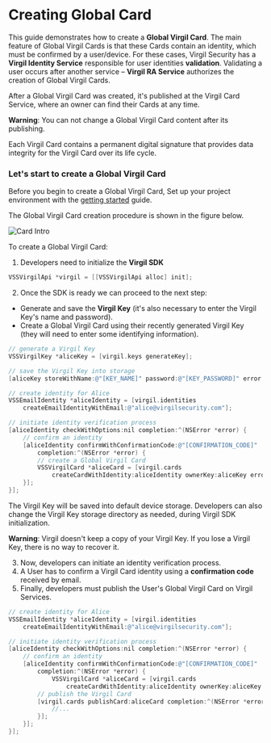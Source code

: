 # Creating Global Card

This guide demonstrates how to create a **Global Virgil Card**. The main feature of Global Virgil Cards is that these Cards contain an identity, which must be confirmed by a user/device. For these cases, Virgil Security has a **Virgil Identity Service** responsible for user identities **validation**. Validating a user occurs after another service – **Virgil RA Service**  authorizes the creation of Global Virgil Cards.

After a Global Virgil Card was created, it's published at the Virgil Card Service, where an owner can find their Cards at any time.

**Warning**: You can not change a Global Virgil Card content after its publishing.

Each Virgil Card contains a permanent digital signature that provides data integrity for the Virgil Card over its life cycle.

### Let's start to create a Global Virgil Card

Before you begin to create a Global Virgil Card, Set up your project environment with the [getting started](/docs/objectivec/guides/configuration/client.md) guide.

The Global Virgil Card creation procedure is shown in the figure below.

![Card Intro](https://github.com/VirgilSecurity/virgil-sdk-x*/blob/docs-review/docs/objectivec/img/Card_intro.png "Create Global Virgil Card")

To create a Global Virgil Card:

1. Developers need to initialize the **Virgil SDK**

```objectivec
VSSVirgilApi *virgil = [[VSSVirgilApi alloc] init];
```

2. Once the SDK is ready we can proceed to the next step:


- Generate and save the **Virgil Key** (it's also necessary to enter the Virgil Key's name and password).
- Create a Global Virgil Card using their recently generated Virgil Key (they will need to enter some identifying information).


```objectivec
// generate a Virgil Key
VSSVirgilKey *aliceKey = [virgil.keys generateKey];

// save the Virgil Key into storage
[aliceKey storeWithName:@"[KEY_NAME]" password:@"[KEY_PASSWORD]" error:nil];

// create identity for Alice
VSSEmailIdentity *aliceIdentity = [virgil.identities
	createEmailIdentityWithEmail:@"alice@virgilsecurity.com"];

// initiate identity verification process
[aliceIdentity checkWithOptions:nil completion:^(NSError *error) {
	// confirm an identity
	[aliceIdentity confirmWithConfirmationCode:@"[CONFIRMATION_CODE]"
		completion:^(NSError *error) {
		// create a Global Virgil Card
		VSSVirgilCard *aliceCard = [virgil.cards
			createCardWithIdentity:aliceIdentity ownerKey:aliceKey error:nil];
	}];
}];
```

The Virgil Key will be saved into default device storage. Developers can also change the Virgil Key storage directory as needed, during Virgil SDK initialization.

**Warning**: Virgil doesn't keep a copy of your Virgil Key. If you lose a Virgil Key, there is no way to recover it.

3. Now, developers can initiate an identity verification process.
4. A User has to confirm a Virgil Card identity using a **confirmation code** received by email.
5. Finally, developers must publish the User's Global Virgil Card on Virgil Services.

```objectivec
// create identity for Alice
VSSEmailIdentity *aliceIdentity = [virgil.identities
	createEmailIdentityWithEmail:@"alice@virgilsecurity.com"];

// initiate identity verification process
[aliceIdentity checkWithOptions:nil completion:^(NSError *error) {
	// confirm an identity
	[aliceIdentity confirmWithConfirmationCode:@"[CONFIRMATION_CODE]"
		completion:^(NSError *error) {
			VSSVirgilCard *aliceCard = [virgil.cards
				createCardWithIdentity:aliceIdentity ownerKey:aliceKey error:nil];
		// publish the Virgil Card
		[virgil.cards publishCard:aliceCard completion:^(NSError *error) {
			//...
		}];
	}];
}];
```
